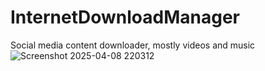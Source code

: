 # InternetDownloadManager
Social media content downloader, mostly videos and music
![Screenshot 2025-04-08 220312](https://github.com/user-attachments/assets/8ba19b45-24c7-4098-9a01-03061273bc3a)

